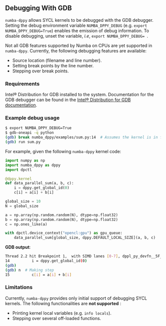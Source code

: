 ## Debugging With GDB

`numba-dppy` allows SYCL kernels to be debugged with the GDB debugger.
Setting the debug environment variable `NUMBA_DPPY_DEBUG` (e.g.
`export NUMBA_DPPY_DEBUG=True`) enables the emission of debug information.
To disable debugging, unset the variable, *i.e*, `export NUMBA_DPPY_DEBUG= `.

Not all GDB features supported by Numba on CPUs are yet supported in `numba-dppy`.
Currently, the following debugging features are available:
- Source location (filename and line number).
- Setting break points by the line number.
- Stepping over break points.

### Requirements

Intel® Distribution for GDB installed to the system.
Documentation for the GDB debugger can be found in the
[Intel® Distribution for GDB documentation](https://software.intel.com/content/www/us/en/develop/tools/oneapi/components/distribution-for-gdb.html).

### Example debug usage

```bash
$ export NUMBA_DPPY_DEBUG=True
$ gdb-oneapi -q python
(gdb) break numba_dppy/examples/sum.py:14  # Assumes the kernel is in file sum.py, at line 14
(gdb) run sum.py
```

For example, given the following `numba-dppy` kernel code:
```python
import numpy as np
import numba_dppy as dppy
import dpctl

@dppy.kernel
def data_parallel_sum(a, b, c):
    i = dppy.get_global_id(0)
    c[i] = a[i] + b[i]

global_size = 10
N = global_size

a = np.array(np.random.random(N), dtype=np.float32)
b = np.array(np.random.random(N), dtype=np.float32)
c = np.ones_like(a)

with dpctl.device_context("opencl:gpu") as gpu_queue:
    data_parallel_sum[global_size, dppy.DEFAULT_LOCAL_SIZE](a, b, c)
```

**GDB output**:
```bash
Thread 2.2 hit Breakpoint 1,  with SIMD lanes [0-7], dppl_py_devfn__5F__5F_main_5F__5F__2E_data_5F_parallel_5F_sum_24_1_2E_array_28_float32_2C__20_1d_2C__20_C_29__2E_array_28_float32_2C__20_1d_2C__20_C_29__2E_array_28_float32_2C__20_1d_2C__20_C_29_ () at sum.py:14
14          i = dppy.get_global_id(0)
(gdb)
(gdb) n  # Making step
15          c[i] = a[i] + b[i]
```


### Limitations

Currently, `numba-dppy` provides only initial support of debugging SYCL kernels.
The following functionalities are **not supported** :
- Printing kernel local variables (e.g. ```info locals```).
- Stepping over several off-loaded functions.
